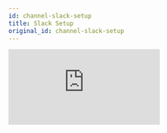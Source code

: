 ```yaml
---
id: channel-slack-setup
title: Slack Setup
original_id: channel-slack-setup
---
```

<iframe width={560} height={315} src="https://www.youtube.com/embed/7aISWF9_jO4" frameBorder="0" allow="accelerometer; autoplay; encrypted-media; gyroscope; picture-in-picture" allowFullScreen={true} />

## Enable Slack Channel

### Create a New Slack Bottender App

`Create Bottender App` is the best way to start building a new application in Bottender.

To create a project, run:

```sh

npx create-bottender-app my-app

```

Make sure that you checked the `slack` option:

![](https://user-images.githubusercontent.com/3382565/67851225-f2b7f200-fb44-11e9-8c86-eee0cbd7cb0d.png)

After finishing the `Create Bottender App` process, `bottender.config.js`, a config file, will be generated automatically for further channel settings.

### Enable Slack Channel for Existing Apps

First, you need to have a `bottender.config.js` file that sets `channels.slack.enabled` as `true`:

```js

module.exports = {
  channels: {
    slack: {
      enabled: true,
      path: '/webhooks/slack',
      accessToken: process.env.SLACK_ACCESS_TOKEN,
      verificationToken: process.env.SLACK_VERIFICATION_TOKEN,
    },
  },
};

```

The default webhook path is `/webhooks/slack`, but you can set your webhook path by `path` field.

## Complete Slack Channel Settings

To make a Slack bot work, you have to set up the following values:

-   Slack Access Token
-   Slack Verification Token
-   Webhook

### Prequirements

Before going further, we assumed that you already have:

-   a Slack Account
-   a [Slack Workspace](https://slack.com/create#email)

#### Slack App & Bot User

Create a [Slack App](https://api.slack.com/apps?new_app=1) if you haven't.

 <p><img width={800} src="https://user-images.githubusercontent.com/662387/71443858-64c54580-2748-11ea-9d64-7fb321a176b0.png" /></p>
 <p><img width={800} src="https://user-images.githubusercontent.com/662387/71443859-655ddc00-2748-11ea-942d-22d4378b8a28.png" /></p>

Create a bot user within your Slack App.

<p><img width={800} src="https://user-images.githubusercontent.com/662387/71443860-655ddc00-2748-11ea-98ce-d54f96b2ea9f.png" /></p>

<p><img width={800} src="https://user-images.githubusercontent.com/662387/71443861-655ddc00-2748-11ea-805d-31326486c049.png" /></p>

Remember to install the Slack App in your workspace.

<p><img width={800} src="https://user-images.githubusercontent.com/662387/71443862-65f67280-2748-11ea-83a8-ca04340d6217.png" /></p>
<p><img width={800} src="https://user-images.githubusercontent.com/662387/71443863-65f67280-2748-11ea-8de7-2be1f0419729.png" /></p>

&gt; **Note:**
&gt;
&gt; -   If you are not familiar with how Slack bots work, you can find detailed instructions from Dialogflow's [Slack Integration Document](https://cloud.google.com/dialogflow/docs/integrations/slack)

### Access Token & Verification Token

`bottender.config.js` looks up `.env` for Slack access token and Slack verification token.

```

# .env

SLACK_ACCESS_TOKEN=
SLACK_VERIFICATION_TOKEN=

```

Follow the below steps to find your access token and verification token.

-   Slack access token could is in [Slack Developer Console](https://api.slack.com/apps) → \\${"{"}YourApp{"}"} → Install App → Bot User OAuth Access Token

<p><img width={800} src="https://user-images.githubusercontent.com/662387/71455592-a7cafb80-27d0-11ea-8ac7-3633c2b4d429.png" /></p>

-   Slack verification token could is in [Slack Developer Console](https://api.slack.com/apps) → \\${"{"}YourApp{"}"} → Basic Information → Verification Token.

<p><img width={800} src="https://user-images.githubusercontent.com/662387/71443865-668f0900-2748-11ea-9637-158575626c53.png" /></p>

### Webhook

After finishing the above settings, you can start your server with Slack webhook event listening using the following commands:

```sh

# in production mode
npm start

# or in development mode
npm run dev

```

When you run bottender in development mode, Bottender automatically run up a Ngrok client, and then you can get the information of webhook URL from the console like this:

```

App has started
slack webhook url: https://42bbf602.ngrok.io/webhooks/slack
server is running on 5000 port...

```

Then, you have to copy your Slack webhook URL to [Slack Developer Console](https://api.slack.com/apps) → \\${"{"}YourApp{"}"} → Event Subscriptions, where you can pick which bot events to subscribe.

<p><img width={800} src="https://user-images.githubusercontent.com/662387/71443867-668f0900-2748-11ea-9d4c-be7574f770e2.png" /></p>

<p><img width={800} src="https://user-images.githubusercontent.com/662387/71443868-668f0900-2748-11ea-883e-bdd38111c485.png" /></p>

<p><img width={800} src="https://user-images.githubusercontent.com/662387/71443869-67279f80-2748-11ea-82cb-16c0ac8668de.png" /></p>

&gt; **Note:**
&gt;
&gt; -   If your bot doesn't respond after webhook settings, please take a closer look at bot events you subscribed to. Slack doesn't pick any bot events subscription by default. The first bot event you may subscribe to is `message.im`, which is the event whenever a user posts a direct message to your bot.
&gt; -   For more info about Slack Events, please refer to Slack's official doc, [API Event Types](https://api.slack.com/events)
